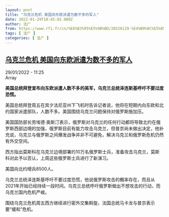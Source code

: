 ```yaml
---
layout: post
title: "乌克兰危机 美国向东欧派遣为数不多的军人"
date: 2022-01-29T10:45:02.000Z
author: 法广
from: https://www.rfi.fr/cn/%E6%B3%95%E5%9B%BD/20220129-%E4%B9%8C%E5%85%8B%E5%85%B0%E5%8D%B1%E6%9C%BA-%E7%BE%8E%E5%9B%BD%E5%90%91%E4%B8%9C%E6%AC%A7%E6%B4%BE%E9%81%A3%E4%B8%BA%E6%95%B0%E4%B8%8D%E5%A4%9A%E7%9A%84%E5%86%9B%E4%BA%BA
tags: [ 法广 ]
categories: [ 法广 ]
---
```

<!--1643453102000-->
[乌克兰危机 美国向东欧派遣为数不多的军人](https://www.rfi.fr/cn/%E6%B3%95%E5%9B%BD/20220129-%E4%B9%8C%E5%85%8B%E5%85%B0%E5%8D%B1%E6%9C%BA-%E7%BE%8E%E5%9B%BD%E5%90%91%E4%B8%9C%E6%AC%A7%E6%B4%BE%E9%81%A3%E4%B8%BA%E6%95%B0%E4%B8%8D%E5%A4%9A%E7%9A%84%E5%86%9B%E4%BA%BA)
------

<div>
<div>29/01/2022 - 11:25</div>Array<p><strong>                    美国总统拜登宣布向东欧派遣人数不多的美军，乌克兰总统泽连斯基呼吁不要过度恐慌。                </strong></p><div >                    <p>美国总统拜登周五在宾夕法尼亚州下飞机时告诉记者说，他将在短期内向东欧和北约国家派遣部队，人数不多。美国围绕乌克兰问题保持对俄罗斯施加压。</p><p>美国国防部长劳埃德·奥斯汀表示，俄罗斯对乌克兰的任何行动都将导致北约在俄罗斯西部边境的加强，俄罗斯目前有能力攻击乌克兰，但普京尚未做出决定，他补充说，乌克兰与俄罗斯之间爆发战争并非不可避免，解决乌克兰和俄罗斯危机仍然有外交空间。</p><p>西方指出莫斯科在乌克兰边境部署约10万名俄罗斯士兵，准备攻击乌克兰，莫斯科对此予以否认，上周这些俄罗斯士兵进行了新演习。</p><p>美国向北约增兵8500人。</p><p>乌克兰总统泽连斯基呼吁不要过度恐慌，他说俄罗斯攻击的概率存在，而且从2021年开始已经持续一段时间。乌克兰总统呼吁俄罗斯做出不想攻击的行动，而乌克兰国内危机严峻。</p><p>围绕乌克兰危机周五西方继续进行密外交集斡旋，法国总统马卡龙与普京表示要“缓和”危机。</p>                                            <div data-selfpromo-newsletter>    </div>    <div data-selfpromo-app>    </div>                </div>
</div>
